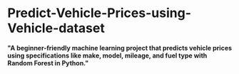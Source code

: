 # Predict-Vehicle-Prices-using-Vehicle-dataset
**"A beginner-friendly machine learning project that predicts vehicle prices using specifications like make, model, mileage, and fuel type with Random Forest in Python."**
